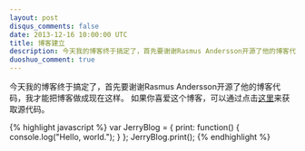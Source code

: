 ```yaml
---
layout: post
disqus_comments: false
date: 2013-12-16 10:00:00 UTC
title: 博客建立
description: 今天我的博客终于搞定了，首先要谢谢Rasmus Andersson开源了他的博客代码……
duoshuo_comment: true
---
```


今天我的博客终于搞定了，首先要谢谢Rasmus Andersson开源了他的博客代码，我才能把博客做成现在这样。
如果你喜爱这个博客，可以通过点击[这里](https://github.com/zry656565/jblog/)来获取源代码。

{% highlight javascript %}
var JerryBlog = {
  print: function() {
    console.log("Hello, world.");
  }
};
JerryBlog.print();
{% endhighlight %}
